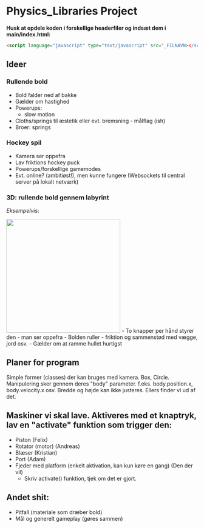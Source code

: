 # Physics_Libraries Project
**Husk at opdele koden i forskellige headerfiler og indsæt dem i main/index.html:**
~~~~ HTML
<script language="javascript" type="text/javascript" src="_FILNAVN></script>
~~~~

## Ideer
### Rullende bold
- Bold falder ned af bakke 
- Gælder om hastighed 
- Powerups:
   - slow motion
- Cloths/springs til æstetik eller evt. bremsning - målflag (ish)
- Broer: springs 


### Hockey spil
- Kamera ser oppefra
- Lav friktions hockey puck
- Powerups/forskellige gamemodes
- Evt. online? (ambitiøst!), men kunne fungere (Websockets til central server på lokalt netværk)

### 3D: rullende bold gennem labyrint
*Eksempelvis:*

<img src="https://i.pinimg.com/originals/e8/1b/b3/e81bb35efd3371f1626e28c566f859dc.jpg" style="width: 300px">
- To knapper per hånd styrer den - man ser oppefra
- Bolden ruller - friktion og sammenstød med vægge, jord osv.
- Gælder om at ramme hullet hurtigst

## Planer for program
Simple former (classes) der kan bruges med kamera.
Box, Circle.
Manipulering sker gennem deres "body" parameter. f.eks. body.position.x, body.velocity.x osv.
Bredde og højde kan ikke justeres. Ellers finder vi ud af det.

## Maskiner vi skal lave. Aktiveres med et knaptryk, lav en "activate" funktion som trigger den:  
- Piston (Felix)
- Rotator (motor) (Andreas)
- Blæser (Kristian)
- Port (Adam)
- Fjeder med platform (enkelt aktivation, kan kun køre en gang) (Den der vil)
   - Skriv activate() funktion, tjek om det er gjort.

## Andet shit:
- Pitfall (materiale som dræber bold)
- Mål og generelt gameplay (gøres sammen)